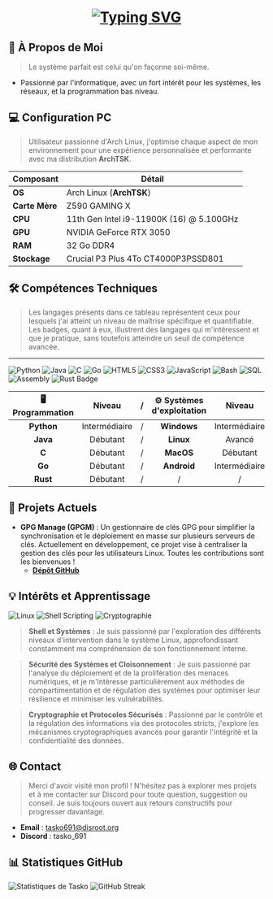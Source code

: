 <h1 align="center">
  <a href="https://git.io/typing-svg"><img src="https://readme-typing-svg.demolab.com?font=Fira+Code&pause=1000&color=F70000&center=true&vCenter=true&width=435&lines=Hi%2C+I'm+Tasko" alt="Typing SVG" /></a>
</h1>

## 📝 À Propos de Moi
> Le système parfait est celui qu'on façonne soi-même.

- Passionné par l'informatique, avec un fort intérêt pour les systèmes, les réseaux, et la programmation bas niveau.
## 💻 Configuration PC

> Utilisateur passionné d'Arch Linux, j'optimise chaque aspect de mon environnement pour une expérience personnalisée et performante avec ma distribution **ArchTSK**.

| **Composant** | **Détail** |
|---------------|------------|
| **OS**        | Arch Linux (**ArchTSK**) |
| **Carte Mère**| Z590 GAMING X |
| **CPU**       | 11th Gen Intel i9-11900K (16) @ 5.100GHz |
| **GPU**       | NVIDIA GeForce RTX 3050 |
| **RAM**       | 32 Go DDR4 |
| **Stockage**  | Crucial P3 Plus 4To CT4000P3PSSD801 |

## 🛠️ Compétences Techniques

> Les langages présents dans ce tableau représentent ceux pour lesquels j'ai atteint un niveau de maîtrise spécifique et quantifiable. Les badges, quant à eux, illustrent des langages qui m'intéressent et que je pratique, sans toutefois atteindre un seuil de compétence avancée.
---
![Python](https://img.shields.io/badge/Python-3776AB?style=for-the-badge&logo=python&logoColor=white)
![Java](https://img.shields.io/badge/Java-007396?style=for-the-badge&logo=java&logoColor=white)
![C](https://img.shields.io/badge/C-A8B9CC?style=for-the-badge&logo=c&logoColor=white)
![Go](https://img.shields.io/badge/Go-00ADD8?style=for-the-badge&logo=go&logoColor=white)
![HTML5](https://img.shields.io/badge/HTML5-E34F26?style=for-the-badge&logo=html5&logoColor=white)
![CSS3](https://img.shields.io/badge/CSS3-1572B6?style=for-the-badge&logo=css3&logoColor=white)
![JavaScript](https://img.shields.io/badge/JavaScript-F7DF1E?style=for-the-badge&logo=javascript&logoColor=black)
![Bash](https://img.shields.io/badge/Bash-4EAA25?style=for-the-badge&logo=gnu-bash&logoColor=white)
![SQL](https://img.shields.io/badge/SQL-4479A1?style=for-the-badge&logo=MySQL&logoColor=white)
![Assembly](https://img.shields.io/badge/Assembly-525252?style=for-the-badge&logo=probot&logoColor=white)
![Rust Badge](https://img.shields.io/badge/Rust-DEA584?style=for-the-badge&logo=rust&logoColor=white)


| 🖥️ Programmation |          Niveau          |   /   | ⚙️ Systèmes d'exploitation |    Niveau     |
| :-------------: | :----------------------: | :---: | :-----------------------: | :-----------: |
|   **Python**    |      Intermédiaire       |   /   |        **Windows**        | Intermédiaire |
|    **Java**     |         Débutant         |   /   |         **Linux**         |    Avancé     |
|      **C**      |         Débutant         |   /   |          **MacOS**        |   Débutant    |
|     **Go**      |         Débutant         |   /   |        **Android**        | Intermédiaire |
|    **Rust**     |         Débutant         |   /   |             /             |       /       |

## 🚀 Projets Actuels

- **GPG Manage (GPGM)** : Un gestionnaire de clés GPG pour simplifier la synchronisation et le déploiement en masse sur plusieurs serveurs de clés. Actuellement en développement, ce projet vise à centraliser la gestion des clés pour les utilisateurs Linux. Toutes les contributions sont les bienvenues !
  - [**Dépôt GitHub**](https://github.com/Tasko-691/GPGM)

## 💡 Intérêts et Apprentissage

![Linux](https://img.shields.io/badge/Linux-FCC624?style=for-the-badge&logo=linux&logoColor=black)
![Shell Scripting](https://img.shields.io/badge/Shell_Scripting-5391FE?style=for-the-badge&logo=gnu-bash&logoColor=white)
![Cryptographie](https://img.shields.io/badge/Cryptographie-FF6F00?style=for-the-badge&logo=gnupg&logoColor=white)

> **Shell et Systèmes** : Je suis passionné par l'exploration des différents niveaux d'intervention dans le système Linux, approfondissant constamment ma compréhension de son fonctionnement interne.

> **Sécurité des Systèmes et Cloisonnement** : Je suis passionné par l'analyse du déploiement et de la prolifération des menaces numériques, et je m'intéresse particulièrement aux méthodes de compartimentation et de régulation des systèmes pour optimiser leur résilience et minimiser les vulnérabilités.

> **Cryptographie et Protocoles Sécurisés** : Passionné par le contrôle et la régulation des informations via des protocoles stricts, j'explore les mécanismes cryptographiques avancés pour garantir l'intégrité et la confidentialité des données.

## 🌐 Contact

> Merci d'avoir visité mon profil ! N'hésitez pas à explorer mes projets et à me contacter sur Discord pour toute question, suggestion ou conseil. Je suis toujours ouvert aux retours constructifs pour progresser davantage.
- **Email** : [tasko691@disroot.org](mailto:tasko691@disroot.org)
- **Discord** : tasko_691

## 📊 Statistiques GitHub

![Statistiques de Tasko](https://github-readme-stats.vercel.app/api?username=Tasko-691&show_icons=true&theme=shadow_red&include_all_commits=true)
![GitHub Streak](https://github-readme-streak-stats.herokuapp.com/?user=Tasko-691&theme=shadow_red&include_all_commits=true)
